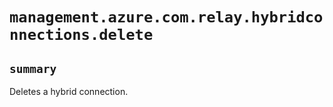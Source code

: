 # `management.azure.com.relay.hybridconnections.delete`

## `summary`
Deletes a hybrid connection.


